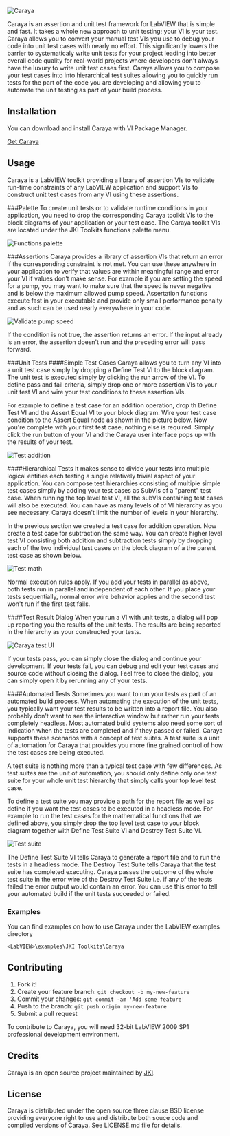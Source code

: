 ![Caraya](https://github.com/JKISoftware/caraya/raw/master/img/caraya-logo.png)

Caraya is an assertion and unit test framework for LabVIEW that is simple and fast. 
It takes a whole new approach to unit testing; your VI is your test. Caraya 
allows you to convert your manual test VIs you use to debug your code into
unit test cases with nearly no effort. This significantly lowers the barrier to
systematicaly write unit tests for your project leading into better overall code quality
for real-world projects where developers don't always have the luxury to 
write unit test cases first. Caraya allows you to compose your test cases into 
into hierarchical test suites allowing you to quickly run tests for the part of the 
code you are developing and allowing you to automate the unit testing as part of your
build process.

## Installation

You can download and install Caraya with VI Package Manager.

[Get Caraya](http://vipm.jki.net/#!/package/jki_lib_caraya)

## Usage
Caraya is a LabVIEW toolkit providing a library of assertion VIs to validate run-time constraints of any LabVIEW 
application and support VIs to construct unit test cases from any VI using these assertions.

###Palette
To create unit tests or to validate runtime conditions in your application, you need to drop the corresponding Caraya toolkit 
VIs to the block diagrams of your application or your test case. The Caraya toolkit VIs are located under the JKI Toolkits functions
palette menu.

![Functions palette](https://github.com/JKISoftware/caraya/raw/master/img/functions-palette.png "Functions palette")


###Assertions
Caraya provides a library of assertion VIs that return an error if the corresponding constraint is not met. 
You can use these anywhere in your application to verify that values are within meaningful range and error 
your VI if values don't make sense. For example if you are setting the speed for a pump, you may want to make 
sure that the speed is never negative and is below the maximum allowed pump speed. Assertation functions 
execute fast in your executable and provide only small performance penalty and as such can be used nearly everywhere in your code.

![Validate pump speed](https://github.com/JKISoftware/caraya/raw/master/img/validate-pump-speed.png "Validate pump speed")

If the condition is not true, the assertion returns an error. If the input already is an error, the assertion doesn't 
run and the preceding error will pass forward.

###Unit Tests
####Simple Test Cases
Caraya allows you to turn any VI into a unit test case simply by dropping a Define Test VI to the block diagram. 
The unit test is executed simply by clicking the run arrow of the VI. To define pass and fail criteria, simply drop 
one or more assertion VIs to your unit test VI and wire your test conditions to these assertion VIs. 

For example to define a test case for an addition operation, drop th Define Test VI and the Assert Equal VI to your block diagram. 
Wire your test case condition to the Assert Equal node as shown in the picture below. Now you're complete with your first test 
case, nothing else is required. Simply click the run button of your VI and the Caraya user interface pops up with the results 
of your test. 

![Test addition](https://github.com/JKISoftware/caraya/raw/master/img/test-addition.png "Test addition")

####Hierarchical Tests
It makes sense to divide your tests into multiple logical entities each testing a single relatively trivial aspect 
of your application. You can compose test hierarchies consisting of multiple simple test cases simply by adding your 
test cases as SubVIs of a "parent" test case. When running the top level test VI, all the subVIs containing test cases will 
also be executed. You can have as many levels of of VI hierarchy as you see necessary. Caraya doesn't limit the 
number of levels in your  hierarchy.

In the previous section we created a test case for addition operation. Now create a test case for subtraction the same way. You 
can create higher level test VI consisting both addition and subtraction tests simply by dropping each of the two individual 
test cases on the block diagram of a the parent test case as shown below.

![Test math](https://github.com/JKISoftware/caraya/raw/master/img/test-math.png "Test math")

Normal execution rules apply. If you add your tests in parallel as above, both tests run in parallel and independent of 
each other. If you place your tests sequentially, normal error wire behavior applies and the second test won't run if the 
first test fails.

####Test Result Dialog
When you run a VI with unit tests, a dialog will pop up reporting you the results of the unit tests. The results are being 
reported in the hierarchy as your constructed your tests. 

![Caraya test UI](https://github.com/JKISoftware/caraya/raw/master/img/caraya-ui.png "Caraya test UI")

If your tests pass, you can simply close the dialog and continue your development. If your tests fail, you can debug and 
edit your test cases and source code without closing the dialog. Feel free to close the dialog, you can simply open it 
by rerunning any of your tests.

####Automated Tests
Sometimes you want to run your tests as part of an automated build process. When automating the execution of the unit tests, 
you typically want your test results to be written into a report file. You also probably don't want to see the interactive 
window but rather run your tests completely headless. Most automated build systems also need some sort of indication when the tests are 
completed and if they passed or failed. Caraya supports these scenarios with a concept of test suites. A test suite is a 
unit of automation for Caraya that provides you more fine grained control of how the test cases are being executed.

A test suite is nothing more than a typical test case with few differences. As test suites are the unit of automation, 
you should only define only one test suite for your whole unit test hierarchy that simply calls your top level test case. 

To define a test suite you may provide a path for the report file as well as define if you want the test cases to be executed in
a headless mode. For example to run the test cases for the mathematical functions that we defined above, you simply drop the 
top level test case  to your block diagram together with Define Test Suite VI and Destroy Test Suite VI.

![Test suite](https://github.com/JKISoftware/caraya/raw/master/img/test-suite.png "Test suite")

The Define Test Suite VI tells Caraya to generate a report file and to run the tests in a headless mode. The Destroy Test 
Suite tells Caraya that the test suite has completed executing. Caraya passes the outcome of the whole test suite in the error 
wire of the Destroy Test Suite i.e. if any of the tests failed the error output would contain an error. You can use this error
to tell your automated build if the unit tests succeeded or failed.

### Examples

You can find examples on how to use Caraya under the LabVIEW examples directory

`<LabVIEW>\examples\JKI Toolkits\Caraya`

## Contributing

1. Fork it!
2. Create your feature branch: `git checkout -b my-new-feature`
3. Commit your changes: `git commit -am 'Add some feature'`
4. Push to the branch: `git push origin my-new-feature`
5. Submit a pull request

To contribute to Caraya, you will need 32-bit LabVIEW 2009 SP1 professional development environment. 

## Credits

Caraya is an open source project maintained by [JKI](http://jki.net).

## License

Caraya is distributed under the open source three clause BSD license providing everyone right to use and distribute both souce code 
and compiled versions of Caraya. See LICENSE.md file for details.
